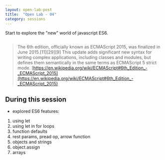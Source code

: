 ```yaml
---
layout: open-lab-post
title:  "Open Lab - 04"
category: sessions
---
```


Start to explore the "new" world of javascript ES6. 

<span class="image right"><img src="{{ site.baseurl }}/images/128px-Mad_scientist_transparent_background.svg.png" alt=""></span>
> The 6th edition, officially known as ECMAScript 2015, was finalized in June 2015.[11][29][9] This update adds significant new syntax for writing complex applications, including classes and modules, but defines them semantically in the same terms as ECMAScript 5 strict mode.
[https://en.wikipedia.org/wiki/ECMAScript#6th_Edition_-_ECMAScript_2015](https://en.wikipedia.org/wiki/ECMAScript#6th_Edition_-_ECMAScript_2015)

## During this session
* explored ES6 features:

1. using let
2. using let in for loops
3. function defaults
5. rest params, pread op, arrow function
6. objects and strings
7. object.assign
8. arrays